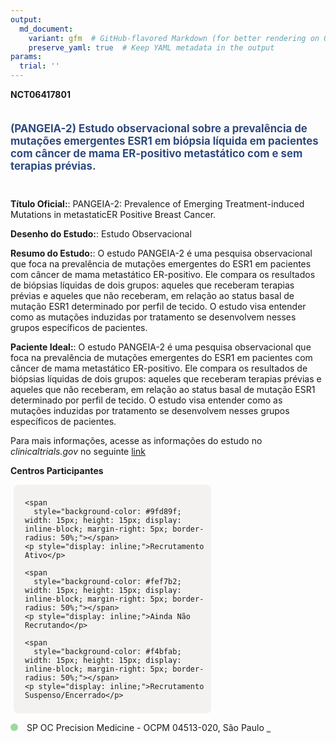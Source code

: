 ```yaml
---
output: 
  md_document:
    variant: gfm  # GitHub-flavored Markdown (for better rendering on GitHub)
    preserve_yaml: true  # Keep YAML metadata in the output
params:
  trial: ''
---
```


**NCT06417801**

<div style="padding: 5px 5px 5px 0px; font-size: 1.20em; font-weight: bold; color: #2E4A7F; text-align: left; margin-bottom: 20px">

(PANGEIA-2) Estudo observacional sobre a prevalência de mutações
emergentes ESR1 em biópsia líquida em pacientes com câncer de mama
ER-positivo metastático com e sem terapias prévias.

</div>

**Título Oficial:**: PANGEIA-2: Prevalence of Emerging Treatment-induced
Mutations in metastaticER Positive Breast Cancer.

**Desenho do Estudo:**: Estudo Observacional

**Resumo do Estudo:**: O estudo PANGEIA-2 é uma pesquisa observacional
que foca na prevalência de mutações emergentes do ESR1 em pacientes com
câncer de mama metastático ER-positivo. Ele compara os resultados de
biópsias líquidas de dois grupos: aqueles que receberam terapias prévias
e aqueles que não receberam, em relação ao status basal de mutação ESR1
determinado por perfil de tecido. O estudo visa entender como as
mutações induzidas por tratamento se desenvolvem nesses grupos
específicos de pacientes.

**Paciente Ideal:**: O estudo PANGEIA-2 é uma pesquisa observacional que
foca na prevalência de mutações emergentes do ESR1 em pacientes com
câncer de mama metastático ER-positivo. Ele compara os resultados de
biópsias líquidas de dois grupos: aqueles que receberam terapias prévias
e aqueles que não receberam, em relação ao status basal de mutação ESR1
determinado por perfil de tecido. O estudo visa entender como as
mutações induzidas por tratamento se desenvolvem nesses grupos
específicos de pacientes.

Para mais informações, acesse as informações do estudo no
*clinicaltrials.gov* no seguinte
[link](https://clinicaltrials.gov/ct2/show/NCT06417801)

**Centros Participantes**

<div style="margin-bottom: 8px; margin-left: 5px; padding: 8px; max-width: 300px; background-color: #f3f2f1; border-radius: 8px;">

<div style="margin-left: 10px;">

    <span 
      style="background-color: #9fd89f; width: 15px; height: 15px; display: inline-block; margin-right: 5px; border-radius: 50%;"></span>
    <p style="display: inline;">Recrutamento Ativo</p>

</div>

<div style="margin-left: 10px;">

    <span 
      style="background-color: #fef7b2; width: 15px; height: 15px; display: inline-block; margin-right: 5px; border-radius: 50%;"></span>
    <p style="display: inline;">Ainda Não Recrutando</p>

</div>

<div style="margin-left: 10px;">

    <span 
      style="background-color: #f4bfab; width: 15px; height: 15px; display: inline-block; margin-right: 5px; border-radius: 50%;"></span>
    <p style="display: inline;">Recrutamento Suspenso/Encerrado</p>

</div>

</div>

<span style="display: inline-block; width: 12px; height: 12px; border-radius: 50%; margin-right: 10px; padding-bottom: 0px; background-color: #9fd89f;"></span>
SP OC Precision Medicine - OCPM 04513-020, São Paulo
<span style="color: #2E4A7F; text-decoration: none; font-weight: 500; font-size: 0.8">[REPORTAR
ERRO](https://flazar.shinyapps.io/formsapp?study_nct_id=NCT06417801&location_id=RESEARCHSITESAOPAULO04513020BRAZIL&location_full_name=OC%20Precision%20Medicine%20-%20OCPM%2C%2004513-020%2C%20S%C3%A3o%20Paulo&form_type=Reportar%20Erro)</span>
